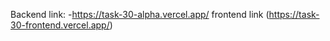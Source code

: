 Backend link: -https://task-30-alpha.vercel.app/ frontend link
(https://task-30-frontend.vercel.app/)
